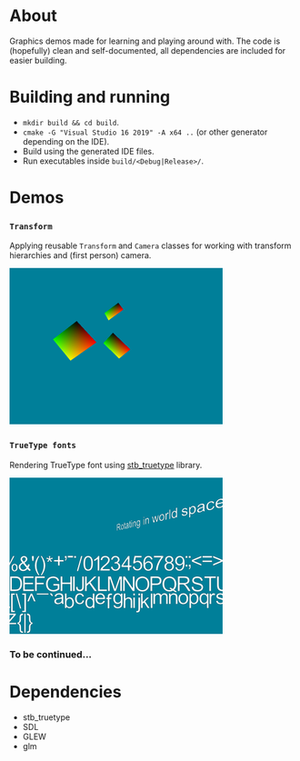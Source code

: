 # About
Graphics demos made for learning and playing around with. The code is (hopefully) clean and self-documented,
all dependencies are included for easier building.

# Building and running
* `mkdir build && cd build`.
* `cmake -G "Visual Studio 16 2019" -A x64 ..` (or other generator depending on the IDE).
* Build using the generated IDE files.
* Run executables inside `build/<Debug|Release>/`.

# Demos
### `Transform`
Applying reusable `Transform` and `Camera` classes for working with transform hierarchies and (first person) camera.

![Image](/screenshots/Transform.png?raw=true)

### `TrueType fonts`
Rendering TrueType font using [stb_truetype](https://github.com/nothings/stb) library.

![Image](/screenshots/StbTrueType.png?raw=true)

### To be continued...

# Dependencies
* stb_truetype
* SDL
* GLEW
* glm
